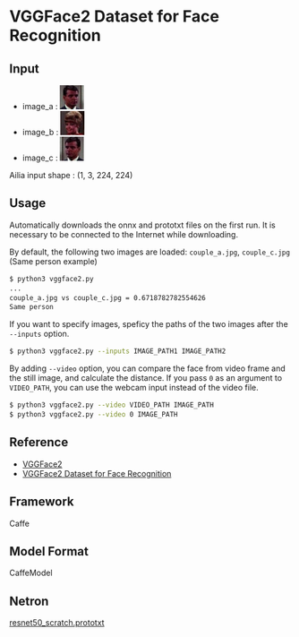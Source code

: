 # VGGFace2 Dataset for Face Recognition

## Input

- image_a : ![Input](couple_a.jpg)
- image_b : ![Input](couple_b.jpg)
- image_c : ![Input](couple_c.jpg)

Ailia input shape : (1, 3, 224, 224)


## Usage
Automatically downloads the onnx and prototxt files on the first run.
It is necessary to be connected to the Internet while downloading.

By default, the following two images are loaded: `couple_a.jpg`, `couple_c.jpg` (Same person example)

```bash
$ python3 vggface2.py
...
couple_a.jpg vs couple_c.jpg = 0.6718782782554626
Same person
```

If you want to specify images, speficy the paths of the two images after the `--inputs` option.
```bash
$ python3 vggface2.py --inputs IMAGE_PATH1 IMAGE_PATH2
```

By adding `--video` option, you can compare the face from video frame and the still image, and calculate the distance.
If you pass `0` as an argument to `VIDEO_PATH`, you can use the webcam input instead of the video file.
```bash
$ python3 vggface2.py --video VIDEO_PATH IMAGE_PATH
$ python3 vggface2.py --video 0 IMAGE_PATH
```

## Reference

- [VGGFace2](http://www.robots.ox.ac.uk/~vgg/data/vgg_face2/)
- [VGGFace2 Dataset for Face Recognition](https://github.com/ox-vgg/vgg_face2)

## Framework

Caffe

## Model Format

CaffeModel

## Netron

[resnet50_scratch.prototxt](https://lutzroeder.github.io/netron/?url=https://storage.googleapis.com/ailia-models/vggface2/resnet50_scratch.prototxt)
